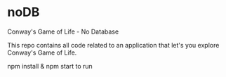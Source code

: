 # noDB
Conway's Game of Life - No Database

This repo contains all code related to an application that let's you explore Conway's Game of Life.

npm install & npm start to run

